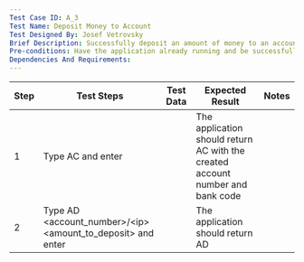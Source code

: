 ```yaml
---
Test Case ID: A_3
Test Name: Deposit Money to Account
Test Designed By: Josef Vetrovsky
Brief Description: Successfully deposit an amount of money to an account
Pre-conditions: Have the application already running and be successfully connected
Dependencies And Requirements:
---
```


| Step | Test Steps                                                                    | Test Data | Expected Result                                                                | Notes |
|------|-------------------------------------------------------------------------------|-----------|--------------------------------------------------------------------------------|-------|
| 1    | Type AC and enter                                                             |           | The application should return AC with the created account number and bank code |       |
| 2    | Type AD &lt;account_number&gt;/&lt;ip&gt; &lt;amount_to_deposit&gt; and enter |           | The application should return AD                                               |       |
